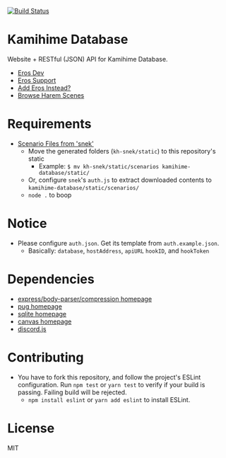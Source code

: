 [![Build Status](https://travis-ci.org/gazmull/kamihime-database.svg?branch=master)](https://travis-ci.org/gazmull/kamihime-database)
# Kamihime Database

Website + RESTful (JSON) API for Kamihime Database.

* [Eros Dev](http://erosdev.thegzm.space)
* [Eros Support](http://support.thegzm.space)
* [Add Eros Instead?](http://addbot.thegzm.space)
* [Browse Harem Scenes](http://kamihimedb.thegzm.space)

# Requirements
* [Scenario Files from 'snek'](https://github.com/gazmull/kh-snek)
  * Move the generated folders (`kh-snek/static`) to this repository's static
    * Example: `$ mv kh-snek/static/scenarios kamihime-database/static/`
  * Or, configure `snek`'s `auth.js` to extract downloaded contents to `kamihime-database/static/scenarios/`
  * `node .` to boop

# Notice
* Please configure `auth.json`. Get its template from `auth.example.json`.
    * Basically: `database`, `hostAddress`, `apiURL` `hookID`, and `hookToken`

# Dependencies
* [express/body-parser/compression homepage](https://github.com/expressjs)
* [pug homepage](https://github.com/pugjs/pug)
* [sqlite homepage](https://github.com/mapbox/node-sqlite3)
* [canvas homepage](https://github.com/Automattic/node-canvas/wiki)
* [discord.js](https://github.com/discordjs/discord.js)

# Contributing
* You have to fork this repository, and follow the project's ESLint configuration. Run `npm test` or `yarn test` to verify if your build is passing. Failing build will be rejected.
  * `npm install eslint` or `yarn add eslint` to install ESLint.

# License
  MIT